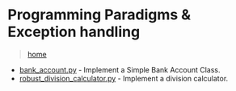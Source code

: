 # Programming Paradigms & Exception handling

> [home](../README.md)

- [bank_account.py](./bank_account.py) - Implement a Simple Bank Account Class.
- [robust_division_calculator.py](./robust_division_calculator.py) - Implement a division calculator.
